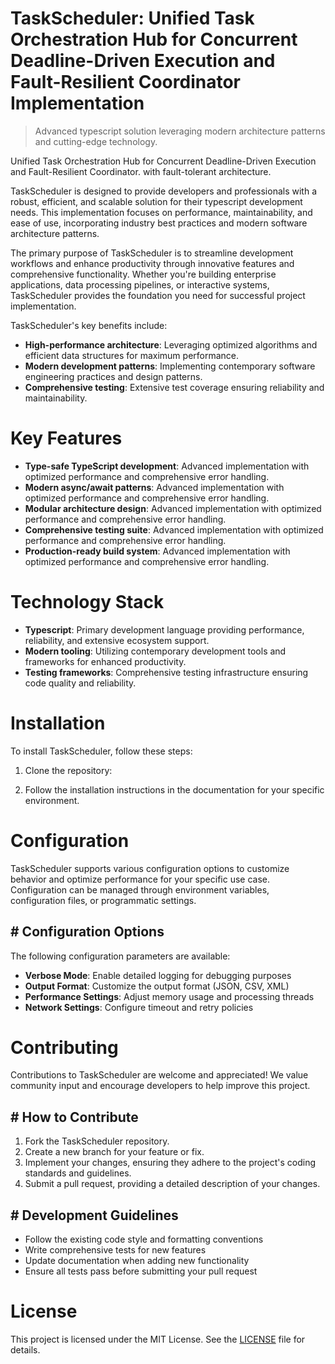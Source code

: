<!-- fallback_TaskScheduler_20250804195502_44240 -->

# TaskScheduler: Unified Task Orchestration Hub for Concurrent Deadline-Driven Execution and Fault-Resilient Coordinator Implementation
> Advanced typescript solution leveraging modern architecture patterns and cutting-edge technology.

Unified Task Orchestration Hub for Concurrent Deadline-Driven Execution and Fault-Resilient Coordinator. with fault-tolerant architecture.

TaskScheduler is designed to provide developers and professionals with a robust, efficient, and scalable solution for their typescript development needs. This implementation focuses on performance, maintainability, and ease of use, incorporating industry best practices and modern software architecture patterns.

The primary purpose of TaskScheduler is to streamline development workflows and enhance productivity through innovative features and comprehensive functionality. Whether you're building enterprise applications, data processing pipelines, or interactive systems, TaskScheduler provides the foundation you need for successful project implementation.

TaskScheduler's key benefits include:

* **High-performance architecture**: Leveraging optimized algorithms and efficient data structures for maximum performance.
* **Modern development patterns**: Implementing contemporary software engineering practices and design patterns.
* **Comprehensive testing**: Extensive test coverage ensuring reliability and maintainability.

# Key Features

* **Type-safe TypeScript development**: Advanced implementation with optimized performance and comprehensive error handling.
* **Modern async/await patterns**: Advanced implementation with optimized performance and comprehensive error handling.
* **Modular architecture design**: Advanced implementation with optimized performance and comprehensive error handling.
* **Comprehensive testing suite**: Advanced implementation with optimized performance and comprehensive error handling.
* **Production-ready build system**: Advanced implementation with optimized performance and comprehensive error handling.

# Technology Stack

* **Typescript**: Primary development language providing performance, reliability, and extensive ecosystem support.
* **Modern tooling**: Utilizing contemporary development tools and frameworks for enhanced productivity.
* **Testing frameworks**: Comprehensive testing infrastructure ensuring code quality and reliability.

# Installation

To install TaskScheduler, follow these steps:

1. Clone the repository:


2. Follow the installation instructions in the documentation for your specific environment.

# Configuration

TaskScheduler supports various configuration options to customize behavior and optimize performance for your specific use case. Configuration can be managed through environment variables, configuration files, or programmatic settings.

## # Configuration Options

The following configuration parameters are available:

* **Verbose Mode**: Enable detailed logging for debugging purposes
* **Output Format**: Customize the output format (JSON, CSV, XML)
* **Performance Settings**: Adjust memory usage and processing threads
* **Network Settings**: Configure timeout and retry policies

# Contributing

Contributions to TaskScheduler are welcome and appreciated! We value community input and encourage developers to help improve this project.

## # How to Contribute

1. Fork the TaskScheduler repository.
2. Create a new branch for your feature or fix.
3. Implement your changes, ensuring they adhere to the project's coding standards and guidelines.
4. Submit a pull request, providing a detailed description of your changes.

## # Development Guidelines

* Follow the existing code style and formatting conventions
* Write comprehensive tests for new features
* Update documentation when adding new functionality
* Ensure all tests pass before submitting your pull request

# License

This project is licensed under the MIT License. See the [LICENSE](https://github.com/Coralnws/TaskScheduler/blob/main/LICENSE) file for details.
